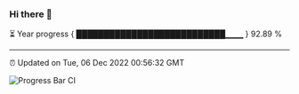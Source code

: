 ### Hi there 👋

⏳ Year progress { ███████████████████████████▁▁▁ } 92.89 %

---

⏰ Updated on Tue, 06 Dec 2022 00:56:32 GMT

![Progress Bar CI](https://github.com/liununu/liununu/workflows/Progress%20Bar%20CI/badge.svg)
